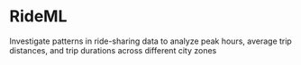 # RideML
Investigate patterns in ride-sharing data to analyze peak hours, average trip distances, and trip durations across different city zones
